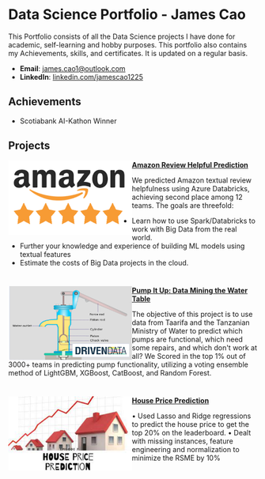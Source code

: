 # Data Science Portfolio - James Cao

This Portfolio consists of all the Data Science projects I have done for academic, self-learning and hobby purposes. This portfolio also contains my Achievements, skills, and certificates. It is updated on a regular basis.

- **Email**: [james.cao1@outlook.com](james.cao1@outlook.com)
- **LinkedIn**: [linkedin.com/jamescao1225](https://www.linkedin.com/in/jamescao1225/)

## Achievements

- Scotiabank AI-Kathon Winner

## Projects

<img align="left" width="250" height="150" src="Images\amazon.png"> **[Amazon Review Helpful Prediction](https://github.com/caojingw/Amazon_Review)**

We predicted Amazon textual review helpfulness using Azure Databricks, achieving second place among 12 teams. The goals are threefold:

- Learn how to use Spark/Databricks to work with Big Data from the real world.
- Further your knowledge and experience of building ML models using textual features
- Estimate the costs of Big Data projects in the cloud.


#

<img align="left" width="250" height="150" src="Images\waterpump.png"> **[Pump It Up: Data Mining the Water Table](https://github.com/caojingw/pump-it-up)**

The objective of this project is to use data from Taarifa and the Tanzanian Ministry of Water to predict which pumps are functional, which need some repairs, and which don't work at all? We Scored in the top 1% out of 3000+ teams in predicting pump functionality, utilizing a voting ensemble method of LightGBM, XGBoost, CatBoost, and Random Forest.                                                                                    

#

<img align="left" width="250" height="150" src="Images\houseprice.jpeg"> **[House Price Prediction](https://github.com/caojingw/House-Prices-Advanced-Regression-Techniques)**
 
•	Used Lasso and Ridge regressions to predict the house price to get the top 20% on the leaderboard.
•	Dealt with missing instances, feature engineering and normalization to minimize the RSME by 10%
